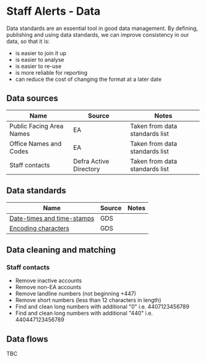 # Staff Alerts - Data 

Data standards are an essential tool in good data management. By defining, publishing and using data standards, we can improve consistency in our data, so that it is:

* is easier to join it up
* is easier to analyse
* is easier to re-use
* is more reliable for reporting
* can reduce the cost of changing the format at a later date

## Data sources

| Name                         | Source                  | Notes  | 
| -------------                |------------             |------- |
| Public Facing Area Names     | EA                      | Taken from data standards list |
| Office Names and Codes       | EA                      | Taken from data standards list |
| Staff contacts               | Defra Active Directory  | Taken from data standards list |


## Data standards

| Name                                                                                                                                       | Source          | Notes  | 
| -------------                                                                                                                              |------------     |------- |
| [Date-times and time-stamps](https://www.gov.uk/government/publications/open-standards-for-government/date-times-and-time-stamps-standard) | GDS             |        |
| [Encoding characters](https://www.gov.uk/government/publications/open-standards-for-government/cross-platform-character-encoding-profile)  | GDS             |        |


## Data cleaning and matching

### Staff contacts

* Remove inactive accounts
* Remove non-EA accounts
* Remove landline numbers (not beginning +447)
* Remove short numbers (less than 12 characters in length)
* Find and clean long numbers with additional "0" i.e. 4407123456789
* Find and clean long numbers with additional "440" i.e. 440447123456789

## Data flows

TBC